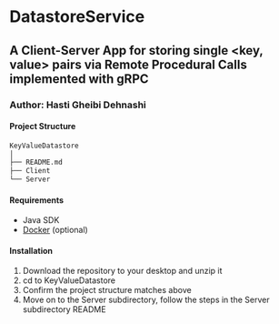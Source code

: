 # DatastoreService
## A Client-Server App for storing single <key, value> pairs via Remote Procedural Calls implemented with gRPC
### Author: Hasti Gheibi Dehnashi

#### Project Structure
```bash
KeyValueDatastore
│
├── README.md
├── Client
└── Server

```
#### Requirements
- Java SDK
- [Docker](https://docs.docker.com/get-docker/) (optional)

#### Installation
1. Download the repository to your desktop and unzip it
2. cd to KeyValueDatastore
3. Confirm the project structure matches above
4. Move on to the Server subdirectory, follow the steps in the Server subdirectory README
